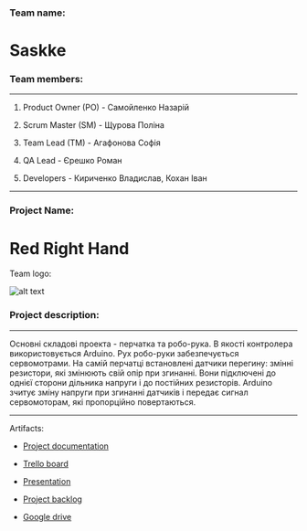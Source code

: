 ﻿### Team name:

# Saskke

### Team members:

---
1. Product Owner (PO) - Самойленко Назарій

2. Scrum Master (SM) - Щурова Поліна

3. Team Lead (TM) - Агафонова Софія

4. QA Lead - Єрешко Роман

5. Developers - Кириченко Владислав, Кохан Іван

---

### Project Name: 
 
# Red Right Hand

Team logo: 

![alt text](https://raw.githubusercontent.com/neutrino98/Red-Right-Hand/master/images/logo.jpg)

### Project description:

---
Основні складові проекта - перчатка та робо-рука. В якості контролера використовується Arduino. Рух робо-руки забезпечується сервомотрами. На самій перчатці встановлені датчики перегину: змінні резистори, які змінюють свій опір при згинанні. Вони підключені до однієї сторони дільника напруги і до постійних резисторів. Arduino зчитує зміну напруги при згинанні датчиків і передає сигнал сервомоторам, які пропорційно повертаються.

---

Artifacts:

 * [Project documentation](https://docs.google.com/document/d/1kmCeUg2PbtJHHgdGfbzdek0u-wZmxgAk8_0Q9qpZcUw/edit)

 * [Trello board](https://trello.com/b/4jbj0DCU)
 
 * [Presentation](https://docs.google.com/presentation/d/1RRx5m9i4wVgfDb6vipFn8eZzkVkzPQxkTxNCu9x1N1U/edit#slide=id.p)
 
 * [Project backlog](https://docs.google.com/spreadsheets/d/1I1fV5LnAFqwoLXNNssyXwSEVbSt2QoPkuT4EvjX2Z-4/edit)
 
 * [Google drive](https://drive.google.com/drive/folders/0ByekEdgkjeQHR2lhZzRWdTRRdTQ)
 
 
 
 
 
 
 
 

 
